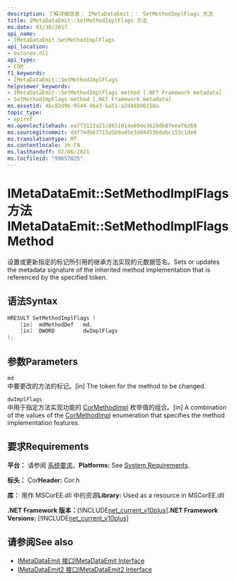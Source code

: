 ```yaml
---
description: 了解详细信息： IMetaDataEmit：： SetMethodImplFlags 方法
title: IMetaDataEmit::SetMethodImplFlags 方法
ms.date: 03/30/2017
api_name:
- IMetaDataEmit.SetMethodImplFlags
api_location:
- mscoree.dll
api_type:
- COM
f1_keywords:
- IMetaDataEmit::SetMethodImplFlags
helpviewer_keywords:
- IMetaDataEmit::SetMethodImplFlags method [.NET Framework metadata]
- SetMethodImpFlags method [.NET Framework metadata]
ms.assetid: 4bc82d9b-9544-4be3-ba51-a2d4d806158a
topic_type:
- apiref
ms.openlocfilehash: ea7f3122a21c8651014e60de3629db87eeaf6260
ms.sourcegitcommit: ddf7edb67715a5b9a45e3dd44536dabc153c1de0
ms.translationtype: MT
ms.contentlocale: zh-CN
ms.lasthandoff: 02/06/2021
ms.locfileid: "99657825"
---
```

# <a name="imetadataemitsetmethodimplflags-method"></a><span data-ttu-id="b7ec0-103">IMetaDataEmit::SetMethodImplFlags 方法</span><span class="sxs-lookup"><span data-stu-id="b7ec0-103">IMetaDataEmit::SetMethodImplFlags Method</span></span>

<span data-ttu-id="b7ec0-104">设置或更新指定的标记所引用的继承方法实现的元数据签名。</span><span class="sxs-lookup"><span data-stu-id="b7ec0-104">Sets or updates the metadata signature of the inherited method implementation that is referenced by the specified token.</span></span>  
  
## <a name="syntax"></a><span data-ttu-id="b7ec0-105">语法</span><span class="sxs-lookup"><span data-stu-id="b7ec0-105">Syntax</span></span>  
  
```cpp  
HRESULT SetMethodImplFlags (
    [in]  mdMethodDef   md,
    [in]  DWORD         dwImplFlags
);  
```  
  
## <a name="parameters"></a><span data-ttu-id="b7ec0-106">参数</span><span class="sxs-lookup"><span data-stu-id="b7ec0-106">Parameters</span></span>  

 `md`  
 <span data-ttu-id="b7ec0-107">中要更改的方法的标记。</span><span class="sxs-lookup"><span data-stu-id="b7ec0-107">[in] The token for the method to be changed.</span></span>  
  
 `dwImplFlags`  
 <span data-ttu-id="b7ec0-108">中用于指定方法实现功能的 [CorMethodImpl](cormethodimpl-enumeration.md) 枚举值的组合。</span><span class="sxs-lookup"><span data-stu-id="b7ec0-108">[in] A combination of the values of the [CorMethodImpl](cormethodimpl-enumeration.md) enumeration that specifies the method implementation features.</span></span>  
  
## <a name="requirements"></a><span data-ttu-id="b7ec0-109">要求</span><span class="sxs-lookup"><span data-stu-id="b7ec0-109">Requirements</span></span>  

 <span data-ttu-id="b7ec0-110">**平台：** 请参阅 [系统要求](../../get-started/system-requirements.md)。</span><span class="sxs-lookup"><span data-stu-id="b7ec0-110">**Platforms:** See [System Requirements](../../get-started/system-requirements.md).</span></span>  
  
 <span data-ttu-id="b7ec0-111">**标头：** Cor</span><span class="sxs-lookup"><span data-stu-id="b7ec0-111">**Header:** Cor.h</span></span>  
  
 <span data-ttu-id="b7ec0-112">**库：** 用作 MSCorEE.dll 中的资源</span><span class="sxs-lookup"><span data-stu-id="b7ec0-112">**Library:** Used as a resource in MSCorEE.dll</span></span>  
  
 <span data-ttu-id="b7ec0-113">**.NET Framework 版本：**[!INCLUDE[net_current_v10plus](../../../../includes/net-current-v10plus-md.md)]</span><span class="sxs-lookup"><span data-stu-id="b7ec0-113">**.NET Framework Versions:** [!INCLUDE[net_current_v10plus](../../../../includes/net-current-v10plus-md.md)]</span></span>  
  
## <a name="see-also"></a><span data-ttu-id="b7ec0-114">请参阅</span><span class="sxs-lookup"><span data-stu-id="b7ec0-114">See also</span></span>

- [<span data-ttu-id="b7ec0-115">IMetaDataEmit 接口</span><span class="sxs-lookup"><span data-stu-id="b7ec0-115">IMetaDataEmit Interface</span></span>](imetadataemit-interface.md)
- [<span data-ttu-id="b7ec0-116">IMetaDataEmit2 接口</span><span class="sxs-lookup"><span data-stu-id="b7ec0-116">IMetaDataEmit2 Interface</span></span>](imetadataemit2-interface.md)
